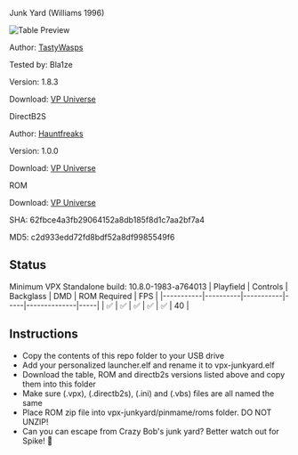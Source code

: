 Junk Yard (Williams 1996)

![Table Preview](https://github.com/Bla1ze/vpx-images/blob/main/vpx-junkyard.png)

Author: [TastyWasps](https://vpuniverse.com/profile/44724-tastywasps/)  

Tested by: Bla1ze

Version: 1.8.3

Download: [VP Universe](https://vpuniverse.com/files/file/12322-junk-yard-williams-1996/)

DirectB2S

Author: [Hauntfreaks](https://vpuniverse.com/profile/5216-hauntfreaks/)  

Version: 1.0.0

Download: [VP Universe](https://vpuniverse.com/files/file/12323-junk-yard-williams-1995-b2s-with-full-dmd/)

ROM

Download: [VP Universe](https://www.vpforums.org/index.php?app=downloads&showfile=1280)

SHA: 62fbce4a3fb29064152a8db185f8d1c7aa2bf7a4

MD5: c2d933edd72fd8bdf52a8df9985549f6


## Status 

Minimum VPX Standalone build: 10.8.0-1983-a764013
| Playfield | Controls | Backglass | DMD | ROM Required | FPS | 
|-----------|----------|-----------|-----|--------------|-----|
| :white_check_mark: | :white_check_mark: | :white_check_mark: | :white_check_mark: | :white_check_mark: | 40 |

## Instructions

- Copy the contents of this repo folder to your USB drive
- Add your personalized launcher.elf and rename it to vpx-junkyard.elf
- Download the table, ROM and directb2s versions listed above and copy them into this folder
- Make sure (.vpx), (.directb2s), (.ini) and (.vbs) files are all named the same
- Place ROM zip file into vpx-junkyard/pinmame/roms folder. DO NOT UNZIP!
- Can you can escape from Crazy Bob's junk yard? Better watch out for Spike! 🐾
